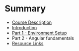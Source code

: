 # Summary

* [Course Description](README.md)
* [Introduction](chapter1.md)
* [Part 1 - Environment Setup](part-1-environment-setup.md)
* Part 2 - Angular fundamentals
* [Resource Links](resource-links.md)

